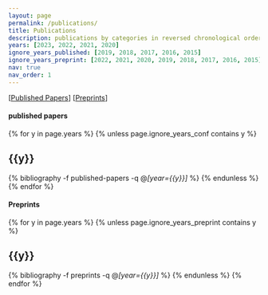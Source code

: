 ```yaml
---
layout: page
permalink: /publications/
title: Publications
description: publications by categories in reversed chronological order. 
years: [2023, 2022, 2021, 2020]
ignore_years_published: [2019, 2018, 2017, 2016, 2015]
ignore_years_preprint: [2022, 2021, 2020, 2019, 2018, 2017, 2016, 2015]
nav: true
nav_order: 1
---
```


[[Published Papers](#published-papers)]
[[Preprints](#preprints)]

#### published papers

<div class="publications">

{% for y in page.years %}
  	{% unless page.ignore_years_conf contains y %}
      <h2 class="year">{{y}}</h2>
      {% bibliography -f published-papers -q @*[year={{y}}]* %}
    {% endunless %}
{% endfor %}

</div>


#### Preprints

<div class="publications">

{% for y in page.years %}
  	{% unless page.ignore_years_preprint contains y %}
      	<h2 class="year">{{y}}</h2>
      	{% bibliography -f preprints -q @*[year={{y}}]* %}
   	{% endunless %}
{% endfor %}

</div>
